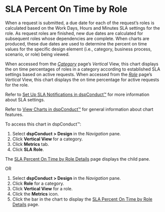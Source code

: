 # SLA Percent On Time by Role

When a request is submitted, a due date for each of the request’s roles
is calculated based on the Work Days, Hours and Minutes SLA settings for
the role. As request roles are finished, new due dates are calculated
for subsequent roles whose dependencies are complete. When charts are
produced, these due dates are used to determine the percent on time
values for the specific design element (i.e., category, business
process, scenario, or role) being viewed.

When accessed from the *[Category](Category_H.htm)* page’s *Vertical*
View, this chart displays the on time percentages of roles in a category
according to established SLA settings based on active requests. When
accessed from the *[Role](Role_H_dspConduct.htm)* page’s *Vertical*
View, this chart displays the on time percentage for active requests for
the role.

Refer to [Set Up SLA Notifications in
dspConduct™](../Config/Set_Up_SLA_Notifications.htm) for more
information about SLA settings.

Refer to [View Charts in dspConduct™](../Use_Cases/View_Charts.htm) for
general information about chart features.

To access this chart in dspConduct™:

1.  Select **dspConduct \> Design** in the *Navigation* pane.
2.  Click **Vertical View <span style="font-weight: normal;">for a
    category</span>**.
3.  Click **Metrics** tab.
4.  Click **SLA Role**.

The [SLA Percent On Time by Role
Details](SLA_Percent_On_Time_by_Role_Details.htm) page displays the
child pane.

OR

1.  Select **dspConduct \> Design** in the *Navigation* pane.
2.  Click **Role** for a category.
3.  Click **Vertical View** for a role.
4.  Click the **Metrics** icon.
5.  Click the bar in the chart to display the [SLA Percent On Time by
    Role Details](SLA_Percent_On_Time_by_Role_Details.htm) page.
